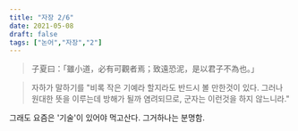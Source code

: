 ```yaml
---
title: "자장 2/6"
date: 2021-05-08
draft: false
tags: ["논어","자장","2"]
---
```


> 子夏曰：「雖小道，必有可觀者焉；致遠恐泥，是以君子不為也。」 

> 자하가 말하기를 "비록 작은 기예라 할지라도 반드시 볼 만한것이 있다. 그러나 원대한 뜻을 이루는데 방해가 될까 염려되므로, 군자는 이런것을 하지 않느니라."

그래도 요즘은 '기술'이 있어야 먹고산다. 그거하나는 분명함.
